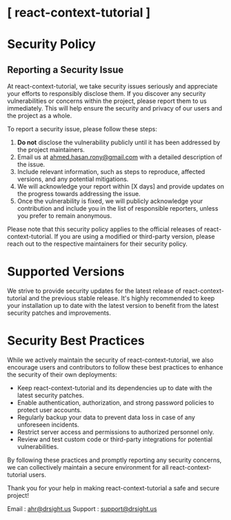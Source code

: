 # [ react-context-tutorial ]

# Security Policy

## Reporting a Security Issue

At react-context-tutorial, we take security issues seriously and appreciate your efforts to responsibly disclose them. If you discover any security vulnerabilities or concerns within the project, please report them to us immediately. This will help ensure the security and privacy of our users and the project as a whole.

To report a security issue, please follow these steps:

1. **Do not** disclose the vulnerability publicly until it has been addressed by the project maintainers.
2. Email us at [ahmed.hasan.rony@gmail.com](mailto:ahmed.hasan.rony@gmail.com) with a detailed description of the issue.
3. Include relevant information, such as steps to reproduce, affected versions, and any potential mitigations.
4. We will acknowledge your report within [X days] and provide updates on the progress towards addressing the issue.
5. Once the vulnerability is fixed, we will publicly acknowledge your contribution and include you in the list of responsible reporters, unless you prefer to remain anonymous.

Please note that this security policy applies to the official releases of react-context-tutorial. If you are using a modified or third-party version, please reach out to the respective maintainers for their security policy.

# Supported Versions

We strive to provide security updates for the latest release of react-context-tutorial and the previous stable release. It's highly recommended to keep your installation up to date with the latest version to benefit from the latest security patches and improvements.

# Security Best Practices

While we actively maintain the security of react-context-tutorial, we also encourage users and contributors to follow these best practices to enhance the security of their own deployments:

- Keep react-context-tutorial and its dependencies up to date with the latest security patches.
- Enable authentication, authorization, and strong password policies to protect user accounts.
- Regularly backup your data to prevent data loss in case of any unforeseen incidents.
- Restrict server access and permissions to authorized personnel only.
- Review and test custom code or third-party integrations for potential vulnerabilities.

By following these practices and promptly reporting any security concerns, we can collectively maintain a secure environment for all react-context-tutorial users.

Thank you for your help in making react-context-tutorial a safe and secure project!

Email : [ahr@drsight.us](mailto:ahr@drsight.us)
Support : [support@drsight.us](mailto:support@drsight.us)



